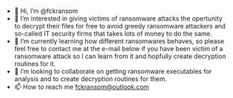 - 👋 Hi, I’m @fckransom
- 👀 I’m interested in giving victims of ransomware attacks the opertunity to decrypt their files for free to avoid greedy ransomware attackers and so-called IT security firms that takes lots of money to do the same.
- 🌱 I’m currently learning how different ransomwares behaves, so please feel free to contact me at the e-mail below if you have been victim of a ransomware attack so I can learn from it and hopfully create decryption routines for it.
- 💞️ I’m looking to collaborate on getting ransomware executables for analysis and to create decryption routines for them.
- 📫 How to reach me fckransom@outlook.com

<!---
fckransom/fckransom is a ✨ special ✨ repository because its `README.md` (this file) appears on your GitHub profile.
You can click the Preview link to take a look at your changes.
--->
